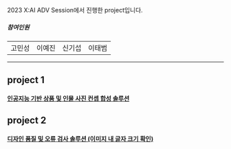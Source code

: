 2023 X:AI ADV Session에서 진행한 project입니다.

##### 참여인원
|||||
|---|---|---|---|
|고민성|이예진|신기섭|이태범|

---

## project 1
#### [인공지능 기반 상품 및 인물 사진 컨셉 합성 솔루션](https://github.com/KiSeoupShin/2023_XAI/tree/main/4th-ADV-SESSION/project1)


## project 2
#### [디자인 품질 및 오류 검사 솔루션 (이미지 내 글자 크기 확인)](https://github.com/L-yejin/2023-XAI-toyproject/tree/main/project2)

